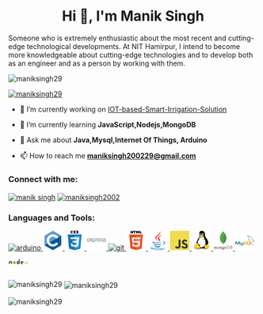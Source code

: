<h1 align="center">Hi 👋, I'm Manik Singh</h1>
<h align="left">Someone who is extremely enthusiastic about the most recent and cutting-edge technological developments. At NIT Hamirpur, I intend to become more knowledgeable about cutting-edge technologies and to develop both as an engineer and as a person by working with them.</h>

<p align="left"> <img src="https://komarev.com/ghpvc/?username=maniksingh29&label=Profile%20views&color=0e75b6&style=flat" alt="maniksingh29" /> </p>

<p align="left"> <a href="https://github.com/ryo-ma/github-profile-trophy"><img src="https://github-profile-trophy.vercel.app/?username=maniksingh29" alt="maniksingh29" /></a> </p>

- 🔭 I’m currently working on [IOT-based-Smart-Irrigation-Solution](https://github.com/ManikSingh29/IOT-based-Smart-Irrigation-Solution.git)

- 🌱 I’m currently learning **JavaScript,Nodejs,MongoDB**

- 💬 Ask me about **Java,Mysql,Internet Of Things, Arduino**

- 📫 How to reach me **maniksingh200229@gmail.com**

<h3 align="left">Connect with me:</h3>
<p align="left">
<a href="https://linkedin.com/in/manik singh" target="blank"><img align="center" src="https://raw.githubusercontent.com/rahuldkjain/github-profile-readme-generator/master/src/images/icons/Social/linked-in-alt.svg" alt="manik singh" height="30" width="40" /></a>
<a href="https://instagram.com/maniksingh2002" target="blank"><img align="center" src="https://raw.githubusercontent.com/rahuldkjain/github-profile-readme-generator/master/src/images/icons/Social/instagram.svg" alt="maniksingh2002" height="30" width="40" /></a>
</p>

<h3 align="left">Languages and Tools:</h3>
<p align="left"> <a href="https://www.arduino.cc/" target="_blank" rel="noreferrer"> <img src="https://cdn.worldvectorlogo.com/logos/arduino-1.svg" alt="arduino" width="40" height="40"/> </a> <a href="https://www.cprogramming.com/" target="_blank" rel="noreferrer"> <img src="https://raw.githubusercontent.com/devicons/devicon/master/icons/c/c-original.svg" alt="c" width="40" height="40"/> </a> <a href="https://www.w3schools.com/css/" target="_blank" rel="noreferrer"> <img src="https://raw.githubusercontent.com/devicons/devicon/master/icons/css3/css3-original-wordmark.svg" alt="css3" width="40" height="40"/> </a> <a href="https://expressjs.com" target="_blank" rel="noreferrer"> <img src="https://raw.githubusercontent.com/devicons/devicon/master/icons/express/express-original-wordmark.svg" alt="express" width="40" height="40"/> </a> <a href="https://git-scm.com/" target="_blank" rel="noreferrer"> <img src="https://www.vectorlogo.zone/logos/git-scm/git-scm-icon.svg" alt="git" width="40" height="40"/> </a> <a href="https://www.w3.org/html/" target="_blank" rel="noreferrer"> <img src="https://raw.githubusercontent.com/devicons/devicon/master/icons/html5/html5-original-wordmark.svg" alt="html5" width="40" height="40"/> </a> <a href="https://www.java.com" target="_blank" rel="noreferrer"> <img src="https://raw.githubusercontent.com/devicons/devicon/master/icons/java/java-original.svg" alt="java" width="40" height="40"/> </a> <a href="https://developer.mozilla.org/en-US/docs/Web/JavaScript" target="_blank" rel="noreferrer"> <img src="https://raw.githubusercontent.com/devicons/devicon/master/icons/javascript/javascript-original.svg" alt="javascript" width="40" height="40"/> </a> <a href="https://www.linux.org/" target="_blank" rel="noreferrer"> <img src="https://raw.githubusercontent.com/devicons/devicon/master/icons/linux/linux-original.svg" alt="linux" width="40" height="40"/> </a> <a href="https://www.mongodb.com/" target="_blank" rel="noreferrer"> <img src="https://raw.githubusercontent.com/devicons/devicon/master/icons/mongodb/mongodb-original-wordmark.svg" alt="mongodb" width="40" height="40"/> </a> <a href="https://www.mysql.com/" target="_blank" rel="noreferrer"> <img src="https://raw.githubusercontent.com/devicons/devicon/master/icons/mysql/mysql-original-wordmark.svg" alt="mysql" width="40" height="40"/> </a> <a href="https://nodejs.org" target="_blank" rel="noreferrer"> <img src="https://raw.githubusercontent.com/devicons/devicon/master/icons/nodejs/nodejs-original-wordmark.svg" alt="nodejs" width="40" height="40"/> </a> </p>

<p><img align="left" src="https://github-readme-stats.vercel.app/api/top-langs?username=maniksingh29&show_icons=true&locale=en&layout=compact" alt="maniksingh29" /></p>

<p>&nbsp;<img align="center" src="https://github-readme-stats.vercel.app/api?username=maniksingh29&show_icons=true&locale=en" alt="maniksingh29" /></p>

<p><img align="center" src="https://github-readme-streak-stats.herokuapp.com/?user=maniksingh29&" alt="maniksingh29" /></p>
